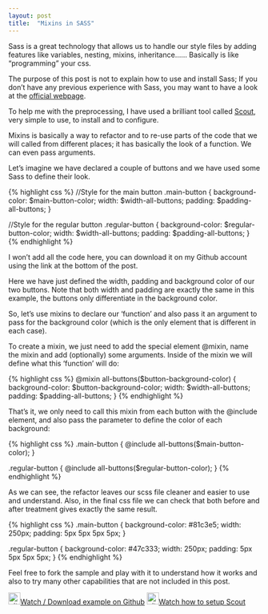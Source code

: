 ```yaml
---
layout: post
title:  "Mixins in SASS"
---
```

Sass is a great technology that allows us to handle our style files by adding features like variables, nesting, mixins, inheritance…… Basically is like “programming” your css.

The purpose of this post is not to explain how to use and install Sass; If you don’t have any previous experience with Sass, you may want to have a look at the <a href="http://sass-lang.com/">official webpage</a>.<!--more-->

To help me with the preprocessing, I have used a brilliant tool called <a href="http://mhs.github.io/scout-app/">Scout</a>, very simple to use, to install and to configure.

Mixins is basically a way to refactor and to re-use parts of the code that we will called from different places; it has basically the look of a function. We can even pass arguments.

Let’s imagine we have declared a couple of buttons and we have used some Sass to define their look.

{% highlight css %}
//Style for the main button
.main-button {
background-color: $main-button-color;
width:            $width-all-buttons;
padding:          $padding-all-buttons;
}

//Style for the regular button
.regular-button {
background-color: $regular-button-color;
width:            $width-all-buttons;
padding:          $padding-all-buttons;
}
{% endhighlight %}

I won’t add all the code here, you can download it on my Github account using the link at the bottom of the post.

Here we have just defined  the width, padding and background color of our two buttons. Note that both width and padding are exactly the same in this example, the buttons only differentiate in the background color.

So, let’s use mixins to declare our ‘function’ and also pass it an argument to pass for the background color (which is the only element that is different in each case).

To create a mixin, we just need to add the special element @mixin, name the mixin and add (optionally) some arguments. Inside of the mixin we will define what this ‘function’ will do:

{% highlight css %}
@mixin all-buttons($button-background-color) {
background-color: $button-background-color;
width:            $width-all-buttons;
padding:          $padding-all-buttons;
}
{% endhighlight %}

That’s it, we only need to call this mixin from each button with the @include element, and also pass the parameter to define the color of each background:

{% highlight css %}
.main-button {
@include all-buttons($main-button-color);
}

.regular-button {
@include all-buttons($regular-button-color);
}
{% endhighlight %}

As we can see, the refactor leaves our scss file cleaner and easier to use and understand. Also, in the final css file we can check that both before and after treatment gives exactly the same result.

{% highlight css %}
.main-button {
 background-color: #81c3e5;
 width: 250px;
 padding: 5px 5px 5px 5px;
}

.regular-button {
 background-color: #47c333;
 width: 250px;
 padding: 5px 5px 5px 5px;
}
{% endhighlight %}

Feel free to fork the sample and play with it to understand how it works and also to try many other capabilities that are not included in this post.

<img  src="http://assets-cdn.github.com/images/modules/logos_page/GitHub-Mark.png" alt="github_24px" width="24" height="24" /><a href="https://github.com/sergiolealdev/SampleMixinsSass" target="_blank">Watch / Download example on Github</a>
<img  src="http://icons.iconarchive.com/icons/dakirby309/windows-8-metro/256/Web-YouTube-Metro-icon.png" alt="github_24px" width="24" height="24" /><a href="https://www.youtube.com/watch?v=Roe93U8X9LE" target="_blank">Watch how to setup Scout</a>